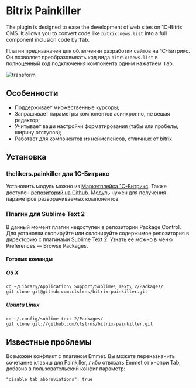 Bitrix Painkiller
=================

The plugin is designed to ease the development of web sites on 1C-Bitrix CMS. It allows you to convert code like `bitrix:news.list` into a full component inclusion code by <kbd>Tab</kbd>.

Плагин предназначен для облегчения разработки сайтов на 1С-Битрикс. Он позволяет преобразовывать код вида `bitrix:news.list` в полноценный код подключения компонента одним нажатием <kbd>Tab</kbd>.

![transform](http://picasion.com/pic67/6991b114c4f74ac1b1aaa89f8a456746.gif)

Особенности
-----------
* Поддерживает множественные курсоры;
* Запрашивает параметры компонентов асинхронно, не вешая редактор;
* Учитывает ваши настройки форматирования (табы или пробелы, ширину отступов);
* Работает для компонентов из неймспейсов, отличных от bitrix.

Установка
-------------------------------
### thelikers.painkiller для 1C-Битрикс
Установить модуль можно из [Маркетплейса 1С-Битрикс](http://marketplace.1c-bitrix.ru/solutions/thelikers.painkiller/index.php). Также доступен [репозиторий на Github](https://github.com/clslrns/bitrix-painkiller-module).
Модуль нужен для получения параметров разворачиваемых компонентов.

### Плагин для Sublime Text 2

В данный момент плагин недоступен в репозитории Package Control. Для установки скопируйте или склонируйте содержимое репозитория в директорию с плагинами Sublime Text 2. Узнать её можно в меню Preferences — Browse Packages.

#### Готовые команды
##### OS X

    cd ~/Library/Application\ Support/Sublime\ Text\ 2/Packages/
    git clone git@github.com:clslrns/bitrix-painkiller.git

##### Ubuntu Linux

    cd ~/.config/sublime-text-2/Packages/
    git clone git://github.com/clslrns/bitrix-painkiller.git

Известные проблемы
------------------
Возможен конфликт с плагином Emmet. Вы можете переназначить сочетание клавиш для Painkiller, либо отвязать Emmet от кнопри Tab, добавив в пользовательский конфиг параметр:

    "disable_tab_abbreviations": true
